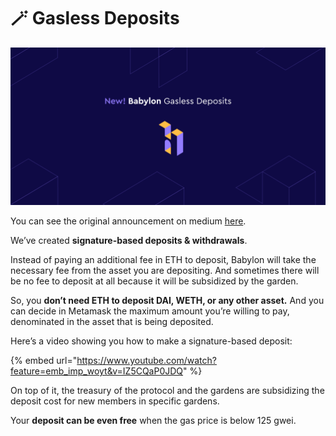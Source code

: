 # 🪄 Gasless Deposits

![Gasless Deposits](<../../.gitbook/assets/image (17).png>)

You can see the original announcement on medium [here](https://medium.com/babylon-finance/introducing-gasless-deposits-51e2d31ccd3f).

We’ve created **signature-based deposits & withdrawals**.

Instead of paying an additional fee in ETH to deposit, Babylon will take the necessary fee from the asset you are depositing. And sometimes there will be no fee to deposit at all because it will be subsidized by the garden.

So, you **don’t need ETH to deposit DAI, WETH, or any other asset.** And you can decide in Metamask the maximum amount you’re willing to pay, denominated in the asset that is being deposited.

Here’s a video showing you how to make a signature-based deposit:

{% embed url="https://www.youtube.com/watch?feature=emb_imp_woyt&v=IZ5CQaP0JDQ" %}

On top of it, the treasury of the protocol and the gardens are subsidizing the deposit cost for new members in specific gardens.&#x20;

Your **deposit can be even free** when the gas price is below 125 gwei.
